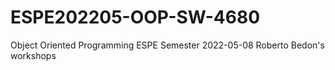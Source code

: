 # ESPE202205-OOP-SW-4680
Object Oriented Programming ESPE Semester 2022-05-08
Roberto Bedon's workshops
